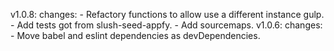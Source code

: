 v1.0.8:
  changes:
    - Refactory functions to allow use a different instance gulp.
    - Add tests got from slush-seed-appfy.
    - Add sourcemaps.
v1.0.6:
  changes:
    - Move babel and eslint dependencies as devDependencies.
